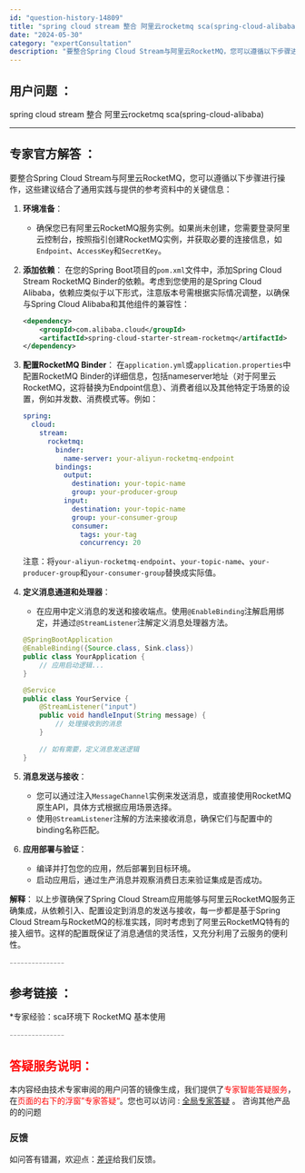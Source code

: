 ```yaml
---
id: "question-history-14809"
title: "spring cloud stream 整合 阿里云rocketmq sca(spring-cloud-alibaba)"
date: "2024-05-30"
category: "expertConsultation"
description: "要整合Spring Cloud Stream与阿里云RocketMQ，您可以遵循以下步骤进行操作，这些建议结合了通用实践与提供的参考资料中的关键信息：1. **环境准备**：   - 确保您已有阿里云RocketMQ服务实例。如果尚未创建，您需要登录阿里云控制台，按照指引创建RocketMQ实例，并"
---
```


## 用户问题 ： 
 spring cloud stream 整合 阿里云rocketmq sca(spring-cloud-alibaba) 

---------------
## 专家官方解答 ：

要整合Spring Cloud Stream与阿里云RocketMQ，您可以遵循以下步骤进行操作，这些建议结合了通用实践与提供的参考资料中的关键信息：

1. **环境准备**：
   - 确保您已有阿里云RocketMQ服务实例。如果尚未创建，您需要登录阿里云控制台，按照指引创建RocketMQ实例，并获取必要的连接信息，如`Endpoint`、`AccessKey`和`SecretKey`。

2. **添加依赖**：
   在您的Spring Boot项目的`pom.xml`文件中，添加Spring Cloud Stream RocketMQ Binder的依赖。考虑到您使用的是Spring Cloud Alibaba，依赖应类似于以下形式，注意版本号需根据实际情况调整，以确保与Spring Cloud Alibaba和其他组件的兼容性：
   ```xml
   <dependency>
       <groupId>com.alibaba.cloud</groupId>
       <artifactId>spring-cloud-starter-stream-rocketmq</artifactId>
   </dependency>
   ```

3. **配置RocketMQ Binder**：
   在`application.yml`或`application.properties`中配置RocketMQ Binder的详细信息，包括nameserver地址（对于阿里云RocketMQ，这将替换为Endpoint信息）、消费者组以及其他特定于场景的设置，例如并发数、消费模式等。例如：
   ```yaml
   spring:
     cloud:
       stream:
         rocketmq:
           binder:
             name-server: your-aliyun-rocketmq-endpoint
           bindings:
             output:
               destination: your-topic-name
               group: your-producer-group
             input:
               destination: your-topic-name
               group: your-consumer-group
               consumer:
                 tags: your-tag
                 concurrency: 20
   ```
   注意：将`your-aliyun-rocketmq-endpoint`、`your-topic-name`、`your-producer-group`和`your-consumer-group`替换成实际值。

4. **定义消息通道和处理器**：
   - 在应用中定义消息的发送和接收端点。使用`@EnableBinding`注解启用绑定，并通过`@StreamListener`注解定义消息处理器方法。
   ```java
   @SpringBootApplication
   @EnableBinding({Source.class, Sink.class})
   public class YourApplication {
       // 应用启动逻辑...
   }

   @Service
   public class YourService {
       @StreamListener("input")
       public void handleInput(String message) {
           // 处理接收到的消息
       }
       
       // 如有需要，定义消息发送逻辑
   }
   ```

5. **消息发送与接收**：
   - 您可以通过注入`MessageChannel`实例来发送消息，或直接使用RocketMQ原生API，具体方式根据应用场景选择。
   - 使用`@StreamListener`注解的方法来接收消息，确保它们与配置中的binding名称匹配。

6. **应用部署与验证**：
   - 编译并打包您的应用，然后部署到目标环境。
   - 启动应用后，通过生产消息并观察消费日志来验证集成是否成功。

**解释**：
以上步骤确保了Spring Cloud Stream应用能够与阿里云RocketMQ服务正确集成，从依赖引入、配置设定到消息的发送与接收，每一步都是基于Spring Cloud Stream与RocketMQ的标准实践，同时考虑到了阿里云RocketMQ特有的接入细节。这样的配置既保证了消息通信的灵活性，又充分利用了云服务的便利性。


<font color="#949494">---------------</font> 


## 参考链接 ：

*专家经验：sca环境下 RocketMQ 基本使用 


 <font color="#949494">---------------</font> 
 


## <font color="#FF0000">答疑服务说明：</font> 

本内容经由技术专家审阅的用户问答的镜像生成，我们提供了<font color="#FF0000">专家智能答疑服务</font>，在<font color="#FF0000">页面的右下的浮窗”专家答疑“</font>。您也可以访问 : [全局专家答疑](https://opensource.alibaba.com/chatBot) 。 咨询其他产品的的问题

### 反馈
如问答有错漏，欢迎点：[差评](https://ai.nacos.io/user/feedbackByEnhancerGradePOJOID?enhancerGradePOJOId=14813)给我们反馈。
